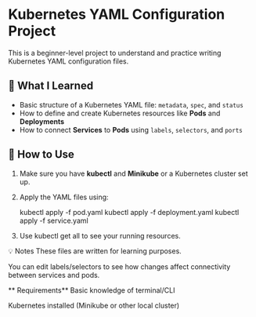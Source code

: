 # Kubernetes YAML Configuration Project

This is a beginner-level project to understand and practice writing Kubernetes YAML configuration files.

## 🧠 What I Learned

- Basic structure of a Kubernetes YAML file: `metadata`, `spec`, and `status`
- How to define and create Kubernetes resources like **Pods** and **Deployments**
- How to connect **Services** to **Pods** using `labels`, `selectors`, and `ports`


## 🚀 How to Use

1. Make sure you have **kubectl** and **Minikube** or a Kubernetes cluster set up.
2. Apply the YAML files using:
   
    kubectl apply -f pod.yaml
    kubectl apply -f deployment.yaml
    kubectl apply -f service.yaml

4. Use kubectl get all to see your running resources.

💡 Notes
These files are written for learning purposes.

You can edit labels/selectors to see how changes affect connectivity between services and pods.

** Requirements**
Basic knowledge of terminal/CLI

Kubernetes installed (Minikube or other local cluster)




